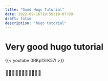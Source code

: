 ```yaml
---
title: "Good Hugo Tutorial"
date: 2022-09-16T19:55:10-07:00
draft: false
description: "hugo tutorial"
---
```


# Very good hugo tutorial

{{< youtube 0RKpf3rK57I >}}

### 👏👏👏👏👏👏👏👏👏👏👏
